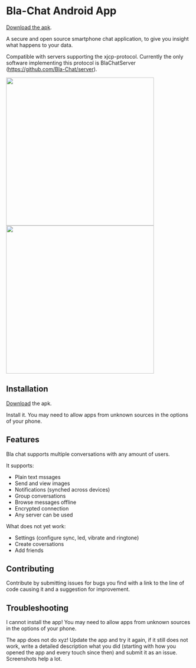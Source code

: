 Bla-Chat Android App
====================

<a href="https://github.com/Bla-Chat/Android/blob/master/BlaChat.apk?raw=true">Download the apk</a>.

A secure and open source smartphone chat application, to give you insight what happens to your data.

Compatible with servers supporting the xjcp-protocol.
Currently the only software implementing this protocol is BlaChatServer (https://github.com/Bla-Chat/server).

<p><a href="http://www.michaelfuerst.de/wp-content/uploads/2015/02/Screenshot_2015-02-25-19-50-30.png"><img src="http://www.michaelfuerst.de/wp-content/uploads/2015/02/Screenshot_2015-02-25-19-50-30.png" height="400" target="_blank" /></a> <a href="http://www.michaelfuerst.de/wp-content/uploads/2015/02/Screenshot_2015-02-25-19-50-38.png"><img src="http://www.michaelfuerst.de/wp-content/uploads/2015/02/Screenshot_2015-02-25-19-50-38.png" height="400" target="_blank" /></a></p>

## Installation

<a href="https://github.com/Bla-Chat/Android/blob/master/BlaChat.apk?raw=true">Download</a> the apk.

Install it. You may need to allow apps from unknown sources in the options of your phone.

## Features

Bla chat supports multiple conversations with any amount of users.

It supports:
* Plain text mssages
* Send and view images
* Notifications (synched across devices)
* Group conversations
* Browse messages offline
* Encrypted connection
* Any server can be used

What does not yet work:
* Settings (configure sync, led, vibrate and ringtone)
* Create coversations
* Add friends

## Contributing

Contribute by submitting issues for bugs you find with a link to the line of code causing it and a suggestion for improvement.

## Troubleshooting

I cannot install the app! You may need to allow apps from unknown sources in the options of your phone.

The app does not do xyz! Update the app and try it again, if it still does not work, write a detailed description what you did (starting with how you opened the app and every touch since then) and submit it as an issue. Screenshots help a lot. 
